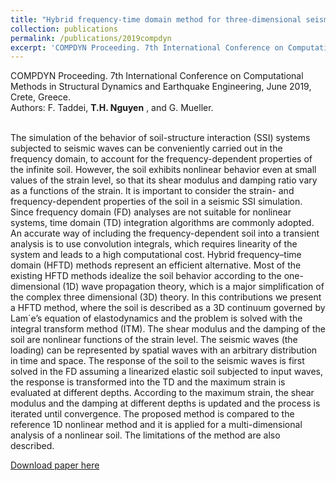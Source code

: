```yaml
---
title: "Hybrid frequency-time domain method for three-dimensional seismic analyses of nonlinear soils"
collection: publications
permalink: /publications/2019compdyn
excerpt: 'COMPDYN Proceeding. 7th International Conference on Computational Methods in Structural Dynamics and Earthquake Engineering, 2019, Greece. Read more.'
---
```


<div class="small">
   COMPDYN Proceeding. 7th International Conference on Computational Methods in Structural Dynamics and Earthquake Engineering, June 2019, Crete, Greece.
</div> 

<div class="small">
   Authors: F. Taddei, <strong>T.H. Nguyen</strong> , and G. Mueller.
</div><br/>

The simulation of the behavior of soil-structure interaction (SSI) systems subjected to seismic waves can be conveniently carried out in the frequency domain, to account for the frequency-dependent properties of the infinite soil. However, the soil exhibits nonlinear behavior even at small values of the strain level, so that its shear modulus and damping ratio vary as a functions of the strain. It is important to consider the strain- and frequency-dependent properties of the soil in a seismic SSI simulation. Since frequency domain (FD) analyses are not suitable for nonlinear systems, time domain (TD) integration algorithms are commonly adopted. An accurate way of including the frequency-dependent soil into a transient analysis is to use convolution integrals, which requires linearity of the system and leads to a high computational cost. Hybrid frequency–time domain (HFTD) methods represent an efficient alternative. Most of the existing HFTD methods idealize the soil behavior according to the one-dimensional (1D) wave propagation theory, which is a major simplification of the complex three dimensional (3D) theory. In this contributions we present a HFTD method, where the soil is described as a 3D continuum governed by Lam´e’s equation of elastodynamics and the problem is solved with the integral transform method (ITM). The shear modulus and the damping of the soil are nonlinear functions of the strain level. The seismic waves (the loading) can be represented by spatial waves with an arbitrary distribution in time and space. The response of the soil to the seismic waves is first solved in the FD assuming a linearized elastic soil subjected to input waves, the response is transformed into the TD and the maximum strain is evaluated at different depths. According to the maximum strain, the shear modulus and the damping at different depths is updated and the process is iterated until convergence. The proposed method is compared to the reference 1D nonlinear method and it is applied for a multi-dimensional analysis of a nonlinear soil. The limitations of the method are also described.

[Download paper here](http://mediatum.ub.tum.de/doc/1509983/1509983.pdf)

